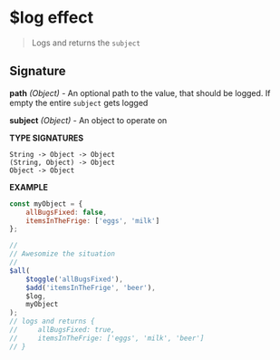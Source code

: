 # $log effect

> Logs and returns the `subject`

## Signature

**path** *(Object)* - An optional path to the value, that should be logged. If empty the entire `subject` gets logged

**subject** *(Object)* - An object to operate on

**TYPE SIGNATURES**
```
String -> Object -> Object
(String, Object) -> Object
Object -> Object
```

**EXAMPLE**
```js
const myObject = {
	allBugsFixed: false,
    itemsInTheFrige: ['eggs', 'milk']
};

//
// Awesomize the situation
//
$all(
    $toggle('allBugsFixed'),
    $add('itemsInTheFrige', 'beer'),
    $log,
    myObject
);
// logs and returns {
//     allBugsFixed: true,
//     itemsInTheFrige: ['eggs', 'milk', 'beer']
// }
```
